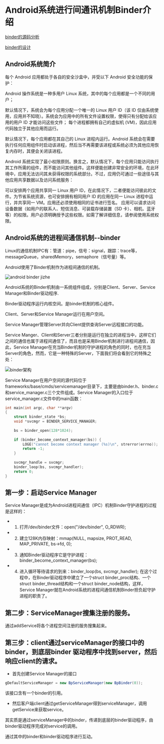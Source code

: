 
# Android系统进行间通讯机制Binder介绍

[binder的源码分析](http://www.360doc.com/content/19/0211/14/15700426_814240466.shtml)

[binder的设计](https://blog.csdn.net/universus/article/details/6211589)

## Android系统简介

每个 Android 应用都处于各自的安全沙盒中，并受以下 Android 安全功能的保护：

Android 操作系统是一种多用户 Linux 系统，其中的每个应用都是一个不同的用户；

默认情况下，系统会为每个应用分配一个唯一的 Linux 用户 ID（该 ID 仅由系统使用，应用并不知晓）。系统会为应用中的所有文件设置权限，使得只有分配给该应用的用户 ID 才能访问这些文件；
每个进程都拥有自己的虚拟机 (VM)，因此应用代码独立于其他应用而运行。

默认情况下，每个应用都在其自己的 Linux 进程内运行。Android 系统会在需要执行任何应用组件时启动该进程，然后当不再需要该进程或系统必须为其他应用恢复内存时，其便会关闭该进程。

Android 系统实现了最小权限原则。换言之，默认情况下，每个应用只能访问执行其工作所需的组件，而不能访问其他组件。这样便能创建非常安全的环境，在此环境中，应用无法访问其未获得权限的系统部分。不过，应用仍可通过一些途径与其他应用共享数据以及访问系统服务：

可以安排两个应用共享同一 Linux 用户 ID，在此情况下，二者便能访问彼此的文件。为节省系统资源，也可安排拥有相同用户 ID 的应用在同一 Linux 进程中运行，并共享同一 VM。应用还必须使用相同的证书进行签名。
应用可以请求访问设备数据（如用户的联系人、短信消息、可装载存储装置（SD 卡）、相机、蓝牙等）的权限。用户必须明确授予这些权限。如需了解详细信息，请参阅使用系统权限。

## Android系统的进程间通信机制--binder
Linux的通信机制IPC有：管道：pipe，信号：signal，跟踪：trace等，messageQueue，sharedMemory，semaphore（信号量）等。

Android使用了Binder机制作为进程间通信的机制。


![android binder jizhe](http://hi.csdn.net/attachment/201107/19/0_13110996490rZN.gif)


Android系统的Binder机制由一系统组件组成，分别是Client、Server、Service Manager和Binder驱动程序.

Binder驱动程序运行内核空间。是binder机制的核心组件。

Client、Server和Service Manager运行在用户空间。

Service Manager管理Server并向Client提供查询Server远程接口的功能。

Service Manger、Client和Server三者分别是运行在独立的进程当中，这样它们之间的通信也属于进程间通信了，而且也是采用Binder机制进行进程间通信，因此，Service Manager在充当Binder机制的守护进程的角色的同时，也在充当Server的角色，然而，它是一种特殊的Server，下面我们将会看到它的特殊之处：

![binder架构](http://image109.360doc.com/DownloadImg/2019/02/1114/153964066_1_201902110252007)

 Service Manager在用户空间的源代码位于frameworks/base/cmds/servicemanager目录下，主要是由binder.h、binder.c和service_manager.c三个文件组成。Service Manager的入口位于service_manager.c文件中的main函数：
```c
int main(int argc, char **argv)
{
    struct binder_state *bs;
    void *svcmgr = BINDER_SERVICE_MANAGER;
 
    bs = binder_open(128*1024);
 
    if (binder_become_context_manager(bs)) {
        LOGE("cannot become context manager (%s)\n", strerror(errno));
        return -1;
    }
 
    svcmgr_handle = svcmgr;
    binder_loop(bs, svcmgr_handler);
    return 0;
}
```
## 第一步：启动Service Manager

Service Manager是成为Android进程间通信（IPC）机制Binder守护进程的过程是这样的：

* 1. 打开/dev/binder文件：open("/dev/binder", O_RDWR);
* 2. 建立128K内存映射：mmap(NULL, mapsize, PROT_READ, MAP_PRIVATE, bs->fd, 0);
* 3. 通知Binder驱动程序它是守护进程：binder_become_context_manager(bs);
* 4. 进入循环等待请求的到来：binder_loop(bs, svcmgr_handler);
在这个过程中，在Binder驱动程序中建立了一个struct binder_proc结构、一个struct  binder_thread结构和一个struct binder_node结构，这样，Service Manager就在Android系统的进程间通信机制Binder担负起守护进程的职责了。


## 第二步：ServiceManager搜集注册的服务。
通过addService将各个进程空间注册的服务搜集起来。

## 第三步：client通过serviceManager的接口中的binder，到底层binder 驱动程序中找到server，然后响应client的请求。

* 首先创建Service Manager的接口
```java
gDefaultServiceManager = new BpServiceManager(new BpBinder(0));
```
该接口含有一个binder的引用。

* 然后客户端client通过getServiceManager得到serviceManager，调用getService来获取service。

其实质是通过serviceManager中的binder，传递到底层的binder驱动程序，由binder驱动程序完成对service的调用。

通过其中的binder和binder驱动程序进行互动。


